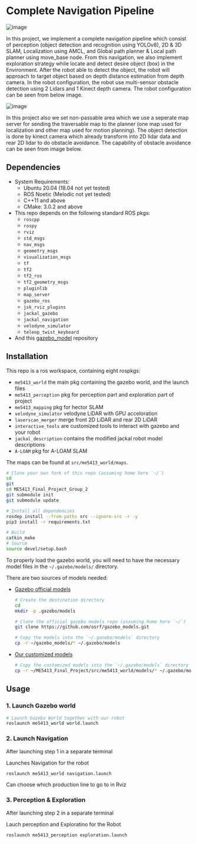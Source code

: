 # Complete Navigation Pipeline

![image](https://github.com/KAN201197/Complete_Navigation_Pipeline/assets/128454220/43bfb0cc-0e97-4e30-84c1-ee955a0ef0a4)

In this project, we implement a complete navigation pipeline which consist of perception (object detection and recognition using YOLOv8), 2D & 3D SLAM, Localization using AMCL, and Global path planner & Local path planner using move_base node. From this navigation, we also implement exploration strategy while locate and detect desire object (box) in the Environment. After the robot able to detect the object, the robot will approach to target object based on depth distance estimation from depth camera. In the robot configuration, the robot use multi-sensor obstacle detection using 2 Lidars and 1 Kinect depth camera. The robot configuration can be seen from below image.

![image](https://github.com/KAN201197/Complete_Navigation_Pipeline/assets/128454220/03df278c-ac1d-4276-a56b-905a8cc46fad)

In this project also we set non-passable area which we use a seperate map server for sending the traversable map to the planner (one map used for localization and other map used for motion planning). The object detection is done by kinect camera which already transform into 2D lidar data and rear 2D lidar to do obstacle avoidance. The capability of obstacle avoidance can be seen from image below.

## Dependencies

* System Requirements:
  * Ubuntu 20.04 (18.04 not yet tested)
  * ROS Noetic (Melodic not yet tested)
  * C++11 and above
  * CMake: 3.0.2 and above
* This repo depends on the following standard ROS pkgs:
  * `roscpp`
  * `rospy`
  * `rviz`
  * `std_msgs`
  * `nav_msgs`
  * `geometry_msgs`
  * `visualization_msgs`
  * `tf`
  * `tf2`
  * `tf2_ros`
  * `tf2_geometry_msgs`
  * `pluginlib`
  * `map_server`
  * `gazebo_ros`
  * `jsk_rviz_plugins`
  * `jackal_gazebo`
  * `jackal_navigation`
  * `velodyne_simulator`
  * `teleop_twist_keyboard`
* And this [gazebo_model](https://github.com/osrf/gazebo_models) repository

## Installation

This repo is a ros workspace, containing eight rospkgs:

* `me5413_world` the main pkg containing the gazebo world, and the launch files
* `me5413_perception` pkg for perception part and exploration part of project
* `me5413_mapping` pkg for hector SLAM
* `velodyne_simulator` velodyne LiDAR with GPU acceloration
* `laserscan_merger` merge front 2D LiDAR and rear 2D LiDAR
* `interactive_tools` are customized tools to interact with gazebo and your robot
* `jackal_description` contains the modified jackal robot model descriptions
* `A-LOAM` pkg for A-LOAM SLAM

The maps can be found at `src/me5413_world/maps`.

```bash
# Clone your own fork of this repo (assuming home here `~/`)
cd
git 
cd ME5413_Final_Project_Group_2
git submodule init
git submodule update

# Install all dependencies
rosdep install --from-paths src --ignore-src -r -y
pip3 install -r requirements.txt

# Build
catkin_make
# Source
source devel/setup.bash
```

To properly load the gazebo world, you will need to have the necessary model files in the `~/.gazebo/models/` directory.

There are two sources of models needed:

* [Gazebo official models](https://github.com/osrf/gazebo_models)

  ```bash
  # Create the destination directory
  cd
  mkdir -p .gazebo/models

  # Clone the official gazebo models repo (assuming home here `~/`)
  git clone https://github.com/osrf/gazebo_models.git

  # Copy the models into the `~/.gazebo/models` directory
  cp -r ~/gazebo_models/* ~/.gazebo/models
  ```

* [Our customized models](https://github.com/NUS-Advanced-Robotics-Centre/ME5413_Final_Project/tree/main/src/me5413_world/models)

  ```bash
  # Copy the customized models into the `~/.gazebo/models` directory
  cp -r ~/ME5413_Final_Project/src/me5413_world/models/* ~/.gazebo/models
  ```

## Usage

### 1. Launch Gazebo world

```bash
# Launch Gazebo World together with our robot
roslaunch me5413_world world.launch
```

### 2. Launch Navigation
After launching step 1 in a separate terminal

Launches Navigation for the robot

```bash
roslaunch me5413_world navigation.launch
```
Can choose which production line to go to in Rviz

### 3. Perception & Exploration
After launching step 2 in a separate terminal

Lauch perception and Exploratino for the Robot

```bash
roslaunch me5413_perception exploration.launch
```


 




